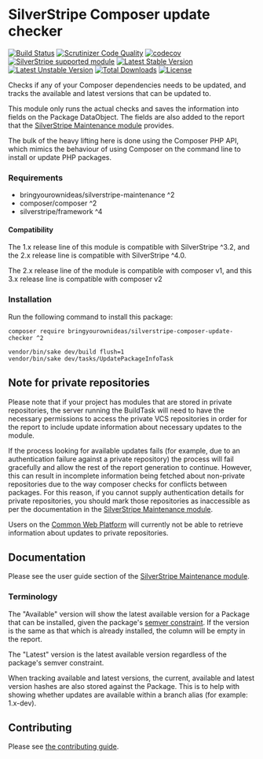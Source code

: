 # SilverStripe Composer update checker

[![Build Status](https://api.travis-ci.org/bringyourownideas/silverstripe-composer-update-checker.svg?branch=master)](https://travis-ci.org/bringyourownideas/silverstripe-composer-update-checker)
[![Scrutinizer Code Quality](https://img.shields.io/scrutinizer/g/bringyourownideas/silverstripe-composer-update-checker.svg)](https://scrutinizer-ci.com/g/bringyourownideas/silverstripe-composer-update-checker?branch=master)
[![codecov](https://codecov.io/gh/bringyourownideas/silverstripe-composer-update-checker/branch/master/graph/badge.svg)](https://codecov.io/gh/bringyourownideas/silverstripe-composer-update-checker)
[![SilverStripe supported module](https://img.shields.io/badge/silverstripe-supported-0071C4.svg)](https://www.silverstripe.org/software/addons/silverstripe-commercially-supported-module-list/)
[![Latest Stable Version](https://poser.pugx.org/bringyourownideas/silverstripe-composer-update-checker/version.svg)](https://github.com/bringyourownideas/silverstripe-composer-update-checker/releases)
[![Latest Unstable Version](https://poser.pugx.org/bringyourownideas/silverstripe-composer-update-checker/v/unstable.svg)](https://packagist.org/packages/bringyourownideas/silverstripe-composer-update-checker)
[![Total Downloads](https://poser.pugx.org/bringyourownideas/silverstripe-composer-update-checker/downloads.svg)](https://packagist.org/packages/bringyourownideas/silverstripe-composer-update-checker)
[![License](https://poser.pugx.org/bringyourownideas/silverstripe-composer-update-checker/license.svg)](https://github.com/bringyourownideas/silverstripe-composer-update-checker/blob/master/license.md)

Checks if any of your Composer dependencies needs to be updated, and tracks the available and latest versions that can
be updated to.

This module only runs the actual checks and saves the information into fields on the Package DataObject. The fields
are also added to the report that the [SilverStripe Maintenance module](https://github.com/bringyourownideas/silverstripe-maintenance)
provides.

The bulk of the heavy lifting here is done using the Composer PHP API, which mimics the behaviour of using Composer on
the command line to install or update PHP packages.

### Requirements

* bringyourownideas/silverstripe-maintenance ^2
* composer/composer ^2
* silverstripe/framework ^4

#### Compatibility

The 1.x release line of this module is compatible with SilverStripe ^3.2, and the 2.x release line is compatible with
SilverStripe ^4.0.

The 2.x release line of the module is compatible with composer v1, and this 3.x release line is
compatible with composer v2

### Installation

Run the following command to install this package:

```
composer require bringyourownideas/silverstripe-composer-update-checker ^2

vendor/bin/sake dev/build flush=1
vendor/bin/sake dev/tasks/UpdatePackageInfoTask
```

## Note for private repositories

Please note that if your project has modules that are stored in private repositories, the server running the BuildTask
will need to have the necessary permissions to access the private VCS repositories in order for the report to include
update information about necessary updates to the module.

If the process looking for available updates fails (for example, due to an authentication failure against a private
repository) the process will fail gracefully and allow the rest of the report generation to continue. However, this
can result in incomplete information being fetched about non-private repositories due to the way composer checks for
conflicts between packages. For this reason, if you cannot supply authentication details for private repositories,
you should mark those repositories as inaccessible as per the documentation in the [SilverStripe Maintenance module](https://github.com/bringyourownideas/silverstripe-maintenance#private-repositories).

Users on the [Common Web Platform](https://cwp.govt.nz) will currently not be able to retrieve information about
updates to private repositories.

## Documentation

Please see the user guide section of the [SilverStripe Maintenance module](https://github.com/bringyourownideas/silverstripe-maintenance/tree/master/docs/en/userguide).

### Terminology

The "Available" version will show the latest available version for a Package that can be installed, given the package's
[semver constraint](https://semver.org). If the version is the same as that which is already installed, the column will
be empty in the report.

The "Latest" version is the latest available version regardless of the package's semver constraint.

When tracking available and latest versions, the current, available and latest version hashes are also stored against
the Package. This is to help with showing whether updates are available within a branch alias (for example: 1.x-dev).

## Contributing

Please see [the contributing guide](CONTRIBUTING.md).
